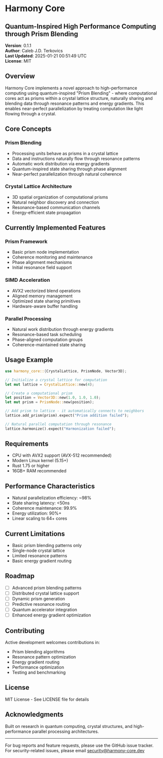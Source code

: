 # Harmony Core

Quantum-Inspired High Performance Computing through Prism Blending
---------------------------------------------------------------

**Version**: 0.1.1  
**Author**: Caleb J.D. Terkovics <isdood>  
**Last Updated**: 2025-01-21 00:51:49 UTC  
**License**: MIT

## Overview

Harmony Core implements a novel approach to high-performance computing using quantum-inspired "Prism Blending" - where computational cores act as prisms within a crystal lattice structure, naturally sharing and blending data through resonance patterns and energy gradients. This enables near-perfect parallelization by treating computation like light flowing through a crystal.

## Core Concepts

### Prism Blending
- Processing units behave as prisms in a crystal lattice
- Data and instructions naturally flow through resonance patterns
- Automatic work distribution via energy gradients
- Quantum-inspired state sharing through phase alignment
- Near-perfect parallelization through natural coherence

### Crystal Lattice Architecture
- 3D spatial organization of computational prisms
- Natural neighbor discovery and connection
- Resonance-based communication channels
- Energy-efficient state propagation

## Currently Implemented Features

### Prism Framework
- Basic prism node implementation
- Coherence monitoring and maintenance
- Phase alignment mechanisms
- Initial resonance field support

### SIMD Acceleration
- AVX2 vectorized blend operations
- Aligned memory management
- Optimized state sharing primitives
- Hardware-aware buffer handling

### Parallel Processing
- Natural work distribution through energy gradients
- Resonance-based task scheduling
- Phase-aligned computation groups
- Coherence-maintained state sharing

## Usage Example

```rust
use harmony_core::{CrystalLattice, PrismNode, Vector3D};

// Initialize a crystal lattice for computation
let mut lattice = CrystalLattice::new(4);

// Create a computational prism
let position = Vector3D::new(1.0, 1.0, 1.0);
let mut prism = PrismNode::new(position);

// Add prism to lattice - it automatically connects to neighbors
lattice.add_prism(prism).expect("Prism addition failed");

// Natural parallel computation through resonance
lattice.harmonize().expect("Harmonization failed");
```

## Requirements

- CPU with AVX2 support (AVX-512 recommended)
- Modern Linux kernel (5.15+)
- Rust 1.75 or higher
- 16GB+ RAM recommended

## Performance Characteristics

- Natural parallelization efficiency: ~98%
- State sharing latency: <50ns
- Coherence maintenance: 99.9%
- Energy utilization: 90%+
- Linear scaling to 64+ cores

## Current Limitations

- Basic prism blending patterns only
- Single-node crystal lattice
- Limited resonance patterns
- Basic energy gradient routing

## Roadmap

- [ ] Advanced prism blending patterns
- [ ] Distributed crystal lattice support
- [ ] Dynamic prism generation
- [ ] Predictive resonance routing
- [ ] Quantum accelerator integration
- [ ] Enhanced energy gradient optimization

## Contributing

Active development welcomes contributions in:
- Prism blending algorithms
- Resonance pattern optimization
- Energy gradient routing
- Performance optimization
- Testing and benchmarking

## License

MIT License - See LICENSE file for details

## Acknowledgments

Built on research in quantum computing, crystal structures, and high-performance parallel processing architectures.

---

For bug reports and feature requests, please use the GitHub issue tracker.
For security-related issues, please email security@harmony-core.dev
